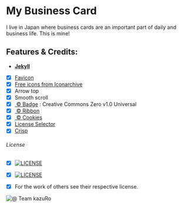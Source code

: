 # My Business Card
I live in Japan where business cards are an important part of daily and business life.
This is mine!


## Features & Credits:
 - [**Jekyll**](http://jekyllrb.com)


 - [X] [Favicon](https://realfavicongenerator.net)  
 - [x] [Free icons from Iconarchive](http://www.iconarchive.com)  
 - [x] Arrow top
 - [x] Smooth scroll
 - [x] [ © Badge](https://shields.io/) : Creative Commons Zero v1.0 Universal
 - [x] [ © Ribbon](https://github.com/simonwhitaker/github-fork-ribbon-css)
 - [x] [ © Cookies](https://jekyllcodex.org)
 - [x] [License Selector](https://ufal.github.io/public-license-selector/)
 - [x] [Crisp](app.crisp.chat)

###### License
 - [x] [![LICENSE](https://img.shields.io/badge/Personal%20Data%20Protected%20by%3A-EU%20GDPR%20Law-orange)](https://europa.eu/youreurope/business/dealing-with-customers/data-protection/data-protection-gdpr/index_en.htm)
 - [x] [![LICENSE](https://img.shields.io/badge/Software%20licensed-CC--BY--NC--ND%204.0-orange)](https://creativecommons.org/licenses/by-nc-nd/4.0/)
 - [x] For the work of others see their respective license.




![@ Team kazuRo](https://img.shields.io/badge/@%20Team%20kazuRo%20%3A%20-%20%20We%20are%20humans!-informational)
